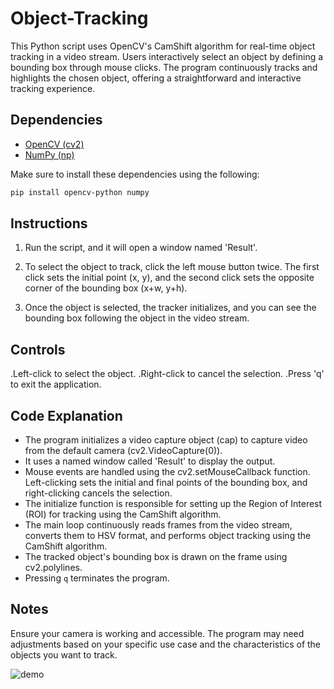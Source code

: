 # Object-Tracking
This Python script uses OpenCV's CamShift algorithm for real-time object tracking in a video stream. Users interactively select an object by defining a bounding box through mouse clicks. The program continuously tracks and highlights the chosen object, offering a straightforward and interactive tracking experience.

## Dependencies
- [OpenCV (cv2)](https://opencv.org/)
- [NumPy (np)](https://numpy.org/)

Make sure to install these dependencies using the following:
```bash
pip install opencv-python numpy
```

## Instructions

1. Run the script, and it will open a window named 'Result'.

2. To select the object to track, click the left mouse button twice. The first click sets the initial point (x, y), and the second  click sets the opposite corner of the bounding box (x+w, y+h).

3. Once the object is selected, the tracker initializes, and you can see the bounding box following the object in the video stream.



## Controls

.Left-click to select the object.
.Right-click to cancel the selection.
.Press 'q' to exit the application.


## Code Explanation

* The program initializes a video capture object (cap) to capture video     from the default camera (cv2.VideoCapture(0)).
* It uses a named window called 'Result' to display the output.
* Mouse events are handled using the cv2.setMouseCallback function. Left-clicking sets the initial and final points of the bounding box, and right-clicking cancels the selection.
* The initialize function is responsible for setting up the Region of Interest (ROI) for tracking using the CamShift algorithm.
* The main loop continuously reads frames from the video stream, converts them to HSV format, and performs object tracking using    the CamShift algorithm.
* The tracked object's bounding box is drawn on the frame using cv2.polylines.
* Pressing `q` terminates the program.


## Notes

Ensure your camera is working and accessible.
The program may need adjustments based on your specific use case and the characteristics of the objects you want to track.

![demo ](https://private-user-images.githubusercontent.com/143696916/300198279-81e5276d-fe24-4cbb-bf05-e8a146a16e41.gif?jwt=eyJhbGciOiJIUzI1NiIsInR5cCI6IkpXVCJ9.eyJpc3MiOiJnaXRodWIuY29tIiwiYXVkIjoicmF3LmdpdGh1YnVzZXJjb250ZW50LmNvbSIsImtleSI6ImtleTUiLCJleHAiOjE3MDY3MjQzNzQsIm5iZiI6MTcwNjcyNDA3NCwicGF0aCI6Ii8xNDM2OTY5MTYvMzAwMTk4Mjc5LTgxZTUyNzZkLWZlMjQtNGNiYi1iZjA1LWU4YTE0NmExNmU0MS5naWY_WC1BbXotQWxnb3JpdGhtPUFXUzQtSE1BQy1TSEEyNTYmWC1BbXotQ3JlZGVudGlhbD1BS0lBVkNPRFlMU0E1M1BRSzRaQSUyRjIwMjQwMTMxJTJGdXMtZWFzdC0xJTJGczMlMkZhd3M0X3JlcXVlc3QmWC1BbXotRGF0ZT0yMDI0MDEzMVQxODAxMTRaJlgtQW16LUV4cGlyZXM9MzAwJlgtQW16LVNpZ25hdHVyZT1jMmJmYmU0MjE3N2E3M2VmZmY4OTBlYmI3ODU2N2E2MjgxNmE0YTQzNzYwMGQ0NTQ5NWQ0ZjczMWQ4Y2QyOTFkJlgtQW16LVNpZ25lZEhlYWRlcnM9aG9zdCZhY3Rvcl9pZD0wJmtleV9pZD0wJnJlcG9faWQ9MCJ9.NxknzX6hpXdP7D3gKGvGY3kMjxsJnSvk_ywSF-464Zg)
